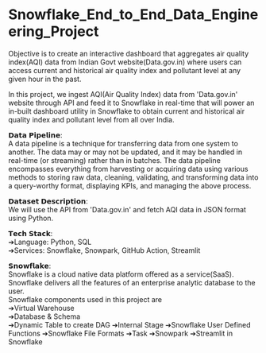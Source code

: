 # Snowflake_End_to_End_Data_Engineering_Project
Objective is to create an interactive dashboard that aggregates air quality index(AQI) data from Indian Govt website(Data.gov.in) where users can access current and historical  air quality index and pollutant level at any given hour in the past.

In this project, we ingest AQI(Air Quality Index) data from 'Data.gov.in' website through API and feed it to Snowflake in real-time that will power an in-built dashboard utility in Snowflake to obtain current and historical air quality index and pollutant level from all over India.

𝗗𝗮𝘁𝗮 𝗣𝗶𝗽𝗲𝗹𝗶𝗻𝗲:<br />
A data pipeline is a technique for transferring data from one system to another. The data may or may not be updated, and it may be handled in real-time (or streaming) rather than in batches. The data pipeline encompasses everything from harvesting or acquiring data using various methods to storing raw data, cleaning, validating, and transforming data into a query-worthy format, displaying KPIs, and managing the above process.

𝗗𝗮𝘁𝗮𝘀𝗲𝘁 𝗗𝗲𝘀𝗰𝗿𝗶𝗽𝘁𝗶𝗼𝗻:<br />
We will use the API from 'Data.gov.in' and fetch AQI data in JSON format using Python.

𝗧𝗲𝗰𝗵 𝗦𝘁𝗮𝗰𝗸:<br />
➔Language: Python, SQL<br />
➔Services: Snowflake, Snowpark, GitHub Action, Streamlit<br />

𝗦𝗻𝗼𝘄𝗳𝗹𝗮𝗸𝗲:<br />
Snowflake is a cloud native data platform offered as a service(SaaS). Snowflake delivers all the features of an enterprise analytic database to the user. <br />
Snowflake components used in this project are<br />
➔Virtual Warehouse<br />
➔Database & Schema<br />
➔Dynamic Table to create DAG
➔Internal Stage
➔Snowflake User Defined Functions
➔Snowflake File Formats
➔Task
➔Snowpark
➔Streamlit in Snowflake


